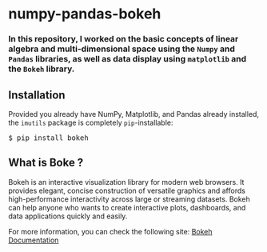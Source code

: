 # numpy-pandas-bokeh

### In this repository, I worked on the basic concepts of linear algebra and multi-dimensional space using the `Numpy` and `Pandas` libraries, as well as data display using `matplotlib` and the `Bokeh` library.

## Installation
Provided you already have NumPy, Matplotlib, and Pandas already installed, the `imutils` package is completely `pip`-installable:

<pre>$ pip install bokeh</pre>

## What is Boke ?
Bokeh is an interactive visualization library for modern web browsers. It provides elegant, concise construction of versatile graphics and affords high-performance interactivity across large or streaming datasets. Bokeh can help anyone who wants to create interactive plots, dashboards, and data applications quickly and easily.

For more information, you can check the following site: 
[Bokeh Documentation](https://docs.bokeh.org/en/latest/docs/first_steps/installation.html)
